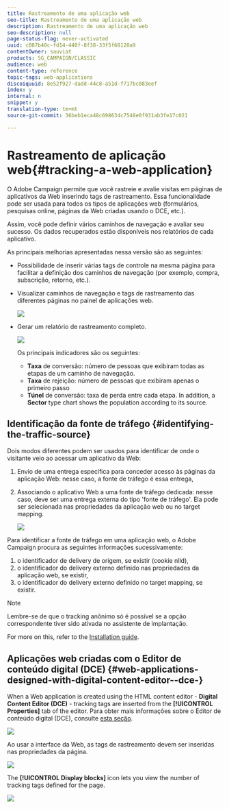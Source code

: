 ```yaml
---
title: Rastreamento de uma aplicação web
seo-title: Rastreamento de uma aplicação web
description: Rastreamento de uma aplicação web
seo-description: null
page-status-flag: never-activated
uuid: c087b40c-fd14-440f-8f38-33f5f68120a9
contentOwner: sauviat
products: SG_CAMPAIGN/CLASSIC
audience: web
content-type: reference
topic-tags: web-applications
discoiquuid: 8e52f927-dadd-44c8-a51d-f717bc083eef
index: y
internal: n
snippet: y
translation-type: tm+mt
source-git-commit: 36beb1eca48c698634c7548e0f931ab3fe17c021

---
```



# Rastreamento de aplicação web{#tracking-a-web-application}

O Adobe Campaign permite que você rastreie e avalie visitas em páginas de aplicativos da Web inserindo tags de rastreamento. Essa funcionalidade pode ser usada para todos os tipos de aplicações web (formulários, pesquisas online, páginas da Web criadas usando o DCE, etc.).

Assim, você pode definir vários caminhos de navegação e avaliar seu sucesso. Os dados recuperados estão disponíveis nos relatórios de cada aplicativo.

As principais melhorias apresentadas nessa versão são as seguintes:

* Possibilidade de inserir várias tags de controle na mesma página para facilitar a definição dos caminhos de navegação (por exemplo, compra, subscrição, retorno, etc.).
* Visualizar caminhos de navegação e tags de rastreamento das diferentes páginas no painel de aplicações web.

   ![](assets/trackers_1.png)

* Gerar um relatório de rastreamento completo.

   ![](assets/trackers_5.png)

   Os principais indicadores são os seguintes:

   * **Taxa** de conversão: número de pessoas que exibiram todas as etapas de um caminho de navegação.
   * **Taxa** de rejeição: número de pessoas que exibiram apenas o primeiro passo
   * **Túnel** de conversão: taxa de perda entre cada etapa.
   In addition, a **Sector** type chart shows the population according to its source.

## Identificação da fonte de tráfego {#identifying-the-traffic-source}

Dois modos diferentes podem ser usados para identificar de onde o visitante veio ao acessar um aplicativo da Web:

1. Envio de uma entrega específica para conceder acesso às páginas da aplicação Web: nesse caso, a fonte de tráfego é essa entrega,
1. Associando o aplicativo Web a uma fonte de tráfego dedicada: nesse caso, deve ser uma entrega externa do tipo &#39;fonte de tráfego&#39;. Ela pode ser selecionada nas propriedades da aplicação web ou no target mapping.

   ![](assets/trackers_6.png)

Para identificar a fonte de tráfego em uma aplicação web, o Adobe Campaign procura as seguintes informações sucessivamente:

1. o identificador de delivery de origem, se existir (cookie nlId),
1. o identificador do delivery externo definido nas propriedades da aplicação web, se existir,
1. o identificador do delivery externo definido no target mapping, se existir.

>[!NOTE]
>
>Lembre-se de que o tracking anônimo só é possível se a opção correspondente tiver sido ativada no assistente de implantação.
>
>For more on this, refer to the [Installation guide](../../installation/using/deploying-an-instance.md).

## Aplicações web criadas com o Editor de conteúdo digital (DCE) {#web-applications-designed-with-digital-content-editor--dce-}

When a Web application is created using the HTML content editor - **Digital Content Editor (DCE)** - tracking tags are inserted from the **[!UICONTROL Properties]** tab of the editor. Para obter mais informações sobre o Editor de conteúdo digital (DCE), consulte [esta seção](../../web/using/about-campaign-html-editor.md).

![](assets/trackers_2.png)

Ao usar a interface da Web, as tags de rastreamento devem ser inseridas nas propriedades da página.

![](assets/trackers_3.png)

The **[!UICONTROL Display blocks]** icon lets you view the number of tracking tags defined for the page.

![](assets/trackers_4.png)

